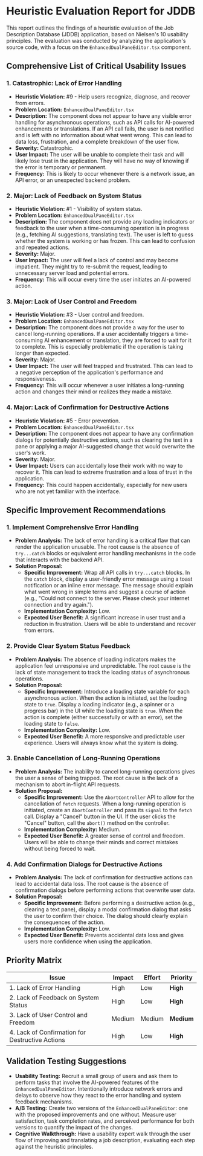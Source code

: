 # Heuristic Evaluation Report for JDDB

This report outlines the findings of a heuristic evaluation of the Job Description Database (JDDB) application, based on Nielsen's 10 usability principles. The evaluation was conducted by analyzing the application's source code, with a focus on the `EnhancedDualPaneEditor.tsx` component.

## Comprehensive List of Critical Usability Issues

### 1. Catastrophic: Lack of Error Handling

*   **Heuristic Violation:** #9 - Help users recognize, diagnose, and recover from errors.
*   **Problem Location:** `EnhancedDualPaneEditor.tsx`
*   **Description:** The component does not appear to have any visible error handling for asynchronous operations, such as API calls for AI-powered enhancements or translations. If an API call fails, the user is not notified and is left with no information about what went wrong. This can lead to data loss, frustration, and a complete breakdown of the user flow.
*   **Severity:** Catastrophic.
*   **User Impact:** The user will be unable to complete their task and will likely lose trust in the application. They will have no way of knowing if the error is temporary or permanent.
*   **Frequency:** This is likely to occur whenever there is a network issue, an API error, or an unexpected backend problem.

### 2. Major: Lack of Feedback on System Status

*   **Heuristic Violation:** #1 - Visibility of system status.
*   **Problem Location:** `EnhancedDualPaneEditor.tsx`
*   **Description:** The component does not provide any loading indicators or feedback to the user when a time-consuming operation is in progress (e.g., fetching AI suggestions, translating text). The user is left to guess whether the system is working or has frozen. This can lead to confusion and repeated actions.
*   **Severity:** Major.
*   **User Impact:** The user will feel a lack of control and may become impatient. They might try to re-submit the request, leading to unnecessary server load and potential errors.
*   **Frequency:** This will occur every time the user initiates an AI-powered action.

### 3. Major: Lack of User Control and Freedom

*   **Heuristic Violation:** #3 - User control and freedom.
*   **Problem Location:** `EnhancedDualPaneEditor.tsx`
*   **Description:** The component does not provide a way for the user to cancel long-running operations. If a user accidentally triggers a time-consuming AI enhancement or translation, they are forced to wait for it to complete. This is especially problematic if the operation is taking longer than expected.
*   **Severity:** Major.
*   **User Impact:** The user will feel trapped and frustrated. This can lead to a negative perception of the application's performance and responsiveness.
*   **Frequency:** This will occur whenever a user initiates a long-running action and changes their mind or realizes they made a mistake.

### 4. Major: Lack of Confirmation for Destructive Actions

*   **Heuristic Violation:** #5 - Error prevention.
*   **Problem Location:** `EnhancedDualPaneEditor.tsx`
*   **Description:** The component does not appear to have any confirmation dialogs for potentially destructive actions, such as clearing the text in a pane or applying a major AI-suggested change that would overwrite the user's work.
*   **Severity:** Major.
*   **User Impact:** Users can accidentally lose their work with no way to recover it. This can lead to extreme frustration and a loss of trust in the application.
*   **Frequency:** This could happen accidentally, especially for new users who are not yet familiar with the interface.

## Specific Improvement Recommendations

### 1. Implement Comprehensive Error Handling

*   **Problem Analysis:** The lack of error handling is a critical flaw that can render the application unusable. The root cause is the absence of `try...catch` blocks or equivalent error handling mechanisms in the code that interacts with the backend API.
*   **Solution Proposal:**
    *   **Specific Improvement:** Wrap all API calls in `try...catch` blocks. In the `catch` block, display a user-friendly error message using a toast notification or an inline error message. The message should explain what went wrong in simple terms and suggest a course of action (e.g., "Could not connect to the server. Please check your internet connection and try again.").
    *   **Implementation Complexity:** Low.
    *   **Expected User Benefit:** A significant increase in user trust and a reduction in frustration. Users will be able to understand and recover from errors.

### 2. Provide Clear System Status Feedback

*   **Problem Analysis:** The absence of loading indicators makes the application feel unresponsive and unpredictable. The root cause is the lack of state management to track the loading status of asynchronous operations.
*   **Solution Proposal:**
    *   **Specific Improvement:** Introduce a loading state variable for each asynchronous action. When the action is initiated, set the loading state to `true`. Display a loading indicator (e.g., a spinner or a progress bar) in the UI while the loading state is `true`. When the action is complete (either successfully or with an error), set the loading state to `false`.
    *   **Implementation Complexity:** Low.
    *   **Expected User Benefit:** A more responsive and predictable user experience. Users will always know what the system is doing.

### 3. Enable Cancellation of Long-Running Operations

*   **Problem Analysis:** The inability to cancel long-running operations gives the user a sense of being trapped. The root cause is the lack of a mechanism to abort in-flight API requests.
*   **Solution Proposal:**
    *   **Specific Improvement:** Use the `AbortController` API to allow for the cancellation of `fetch` requests. When a long-running operation is initiated, create an `AbortController` and pass its `signal` to the `fetch` call. Display a "Cancel" button in the UI. If the user clicks the "Cancel" button, call the `abort()` method on the controller.
    *   **Implementation Complexity:** Medium.
    *   **Expected User Benefit:** A greater sense of control and freedom. Users will be able to change their minds and correct mistakes without being forced to wait.

### 4. Add Confirmation Dialogs for Destructive Actions

*   **Problem Analysis:** The lack of confirmation for destructive actions can lead to accidental data loss. The root cause is the absence of confirmation dialogs before performing actions that overwrite user data.
*   **Solution Proposal:**
    *   **Specific Improvement:** Before performing a destructive action (e.g., clearing a text pane), display a modal confirmation dialog that asks the user to confirm their choice. The dialog should clearly explain the consequences of the action.
    *   **Implementation Complexity:** Low.
    *   **Expected User Benefit:** Prevents accidental data loss and gives users more confidence when using the application.

## Priority Matrix

| Issue                               | Impact | Effort | Priority |
| ----------------------------------- | ------ | ------ | -------- |
| 1. Lack of Error Handling           | High   | Low    | **High** |
| 2. Lack of Feedback on System Status | High   | Low    | **High** |
| 3. Lack of User Control and Freedom   | Medium | Medium | **Medium** |
| 4. Lack of Confirmation for Destructive Actions | High | Low | **High** |

## Validation Testing Suggestions

*   **Usability Testing:** Recruit a small group of users and ask them to perform tasks that involve the AI-powered features of the `EnhancedDualPaneEditor`. Intentionally introduce network errors and delays to observe how they react to the error handling and system feedback mechanisms.
*   **A/B Testing:** Create two versions of the `EnhancedDualPaneEditor`: one with the proposed improvements and one without. Measure user satisfaction, task completion rates, and perceived performance for both versions to quantify the impact of the changes.
*   **Cognitive Walkthrough:** Have a usability expert walk through the user flow of improving and translating a job description, evaluating each step against the heuristic principles.